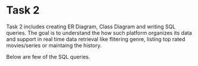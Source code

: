 # Task 2

Task 2 includes creating ER Diagram, Class Diagram and writing SQL queries. The goal is to understand the how such platform organizes its data and support in real time data retrieval like flitering genre, listing top rated movies/series or maintaing the history.

Below are few of the SQL queries.
